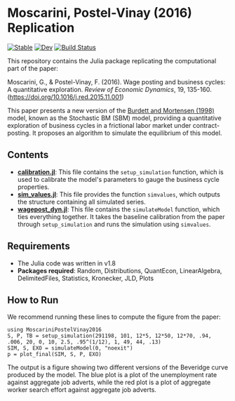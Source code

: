 # Moscarini, Postel-Vinay (2016) Replication

[![Stable](https://img.shields.io/badge/docs-stable-blue.svg)](https://PATRASBastien.github.io/MoscariniPostelVinay_Replication.jl/stable/)
[![Dev](https://img.shields.io/badge/docs-dev-blue.svg)](https://PATRASBastien.github.io/MoscariniPostelVinay_Replication.jl/dev/)
[![Build Status](https://github.com/PATRASBastien/MoscariniPostelVinay_Replication.jl/actions/workflows/CI.yml/badge.svg?branch=master)](https://github.com/PATRASBastien/MoscariniPostelVinay_Replication.jl/actions/workflows/CI.yml?query=branch%3Amaster)

This repository contains the Julia package replicating the computational part of the paper:

Moscarini, G., & Postel-Vinay, F. (2016). Wage posting and business cycles: A quantitative exploration. *Review of Economic Dynamics*, 19, 135-160. (https://doi.org/10.1016/j.red.2015.11.001)

This paper presents a new version of the [Burdett and Mortensen (1998)](https://doi.org/10.2307/2527292) model, known as the Stochastic BM (SBM) model, providing a quantitative exploration of business cycles in a frictional labor market under contract-posting. It proposes an algorithm to simulate the equilibrium of this model. 

## Contents

- [**calibration.jl**](calibration.jl): This file contains the `setup_simulation` function, which is used to calibrate the model's parameters to gauge the business cycle properties.
- [**sim_values.jl**](sim_values.jl): This file provides the function `simvalues`, which outputs the structure containing all simulated series.
- [**wagepost_dyn.jl**](wagepost_dyn.jl): This file contains the `simulateModel` function, which ties everything together. It takes the baseline calibration from the paper through `setup_simulation` and runs the simulation using `simvalues`.

## Requirements
- The Julia code was written in v1.8
- **Packages required**:
Random, Distributions, QuantEcon, LinearAlgebra, DelimitedFiles, Statistics, Kronecker, JLD, Plots

## How to Run

We recommend running these lines to compute the figure from the paper:

<pre><code>using MoscariniPostelVinay2016
S, P, TB = setup_simulation(291198, 101, 12*5, 12*50, 12*70, .94, .006, 20, 0, 10, 2.5, .95^(1/12), 1, 49, 44, .13)
SIM, S, EXO = simulateModel(0, "noexit")
p = plot_final(SIM, S, P, EXO)
</code></pre>

The output is a figure showing two different versions of the Beveridge curve produced by the model. The blue plot is a plot of the unemployment rate against aggregate job adverts, while the red plot is a plot of aggregate worker search effort against aggregate job adverts.





